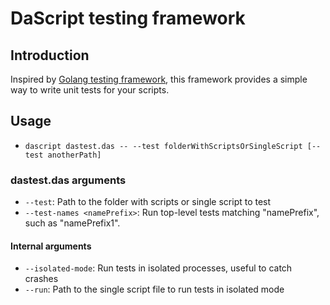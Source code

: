 # DaScript testing framework

## Introduction

Inspired by [Golang testing framework](https://pkg.go.dev/testing), this framework provides a simple way to write unit tests for your scripts.

## Usage

- `dascript dastest.das -- --test folderWithScriptsOrSingleScript [--test anotherPath]`

### dastest.das arguments
- `--test`: Path to the folder with scripts or single script to test
- `--test-names <namePrefix>`: Run top-level tests matching "namePrefix", such as "namePrefix1".

#### Internal arguments
- `--isolated-mode`: Run tests in isolated processes, useful to catch crashes
- `--run`: Path to the single script file to run tests in isolated mode
